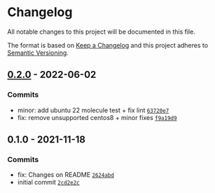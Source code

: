 # Changelog

All notable changes to this project will be documented in this file.

The format is based on [Keep a Changelog](https://keepachangelog.com/en/1.0.0/)
and this project adheres to [Semantic Versioning](https://semver.org/spec/v2.0.0.html).

## [0.2.0](https://github.com/lotusnoir/ansible-system_locales/compare/0.1.0...0.2.0) - 2022-06-02

### Commits

- minor: add ubuntu 22 molecule test + fix lint [`63720e7`](https://github.com/lotusnoir/ansible-system_locales/commit/63720e7368dbf89eb49b9e528389c04161f5aa86)
- fix: remove unsupported centos8 + minor fixes [`f9a19d9`](https://github.com/lotusnoir/ansible-system_locales/commit/f9a19d9610b4ee6fbb45deaa090b4159c8be64ad)

## 0.1.0 - 2021-11-18

### Commits

- fix: Changes on README [`2624abd`](https://github.com/lotusnoir/ansible-system_locales/commit/2624abd4e81b92cdbf08c7b47a698fd1c5fe897a)
- initial commit [`2cd2e2c`](https://github.com/lotusnoir/ansible-system_locales/commit/2cd2e2c2448269bb6acb031a5897819e12d4141d)
